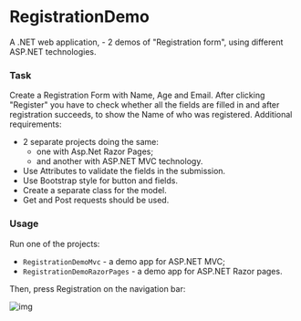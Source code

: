 # RegistrationDemo
A .NET web application, - 2 demos of "Registration form", using different ASP.NET technologies.

### Task

Create a Registration Form with Name, Age and Email.
After clicking "Register" you have to check whether all the fields are filled in
and after registration succeeds, to show the Name of who was registered.
Additional requirements:
  - 2 separate projects doing the same: 
      - one with Asp.Net Razor Pages;
      - and another with ASP.NET MVC technology.
  - Use Attributes to validate the fields in the submission.
  - Use Bootstrap style for button and fields.
  - Create a separate class for the model.
  - Get and Post requests should be used.

### Usage

Run one of the projects:

  - `RegistrationDemoMvc` - a demo app for ASP.NET MVC;
  - `RegistrationDemoRazorPages` - a demo app for ASP.NET Razor pages.

Then, press Registration on the navigation bar:

![img](https://user-images.githubusercontent.com/70706753/102983475-cb746f00-4514-11eb-9e96-acf29d55d711.png)
